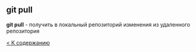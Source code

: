 ## git pull

**git pull** - получить в локальный репозиторий изменения из удаленного репозитория


[< К содержанию](./readme.md)